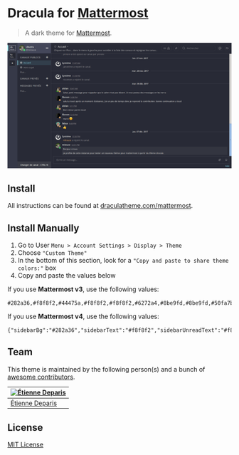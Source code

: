 # Dracula for [Mattermost](https://about.mattermost.com/)

> A dark theme for [Mattermost](https://about.mattermost.com/).

![Screenshot](mattermost.png)

## Install

All instructions can be found at [draculatheme.com/mattermost](https://draculatheme.com/mattermost).

## Install Manually

1. Go to User `Menu > Account Settings > Display > Theme`
2. Choose `"Custom Theme"`
3. In the bottom of this section, look for a `"Copy and paste to share
   theme colors:"` box
4. Copy and paste the values below

If you use **Mattermost v3**, use the following values:

```
#282a36,#f8f8f2,#44475a,#f8f8f2,#f8f8f2,#6272a4,#8be9fd,#8be9fd,#50fa7b,#ffb86c,#ff79c6,#282a36,#282a36,#f8f8f2,#ffb86c,#282a36,#8be9fd,#ffb86c,#ff79c6,#282a36,monokai
```

If you use **Mattermost v4**, use the following values:

```
{"sidebarBg":"#282a36","sidebarText":"#f8f8f2","sidebarUnreadText":"#f8f8f2","sidebarTextHoverBg":"#6272a4","sidebarTextActiveBorder":"#8be9fd","sidebarTextActiveColor":"#8be9fd","sidebarHeaderBg":"#44475a","sidebarHeaderTextColor":"#f8f8f2","onlineIndicator":"#50fa7b","awayIndicator":"#ffb86c","mentionBj":"#ff79c6","mentionColor":"#282a36","centerChannelBg":"#282a36","centerChannelColor":"#f8f8f2","newMessageSeparator":"#ffb86c","linkColor":"#8be9fd","buttonBg":"#ff79c6","buttonColor":"#282a36","errorTextColor":"#ff5555","mentionHighlightBg":"#282a36","mentionHighlightLink":"#ffb86c","codeTheme":"monokai"}
```

## Team

This theme is maintained by the following person(s) and a bunch of [awesome contributors](https://github.com/dracula/mattermost/graphs/contributors).

[![Étienne Deparis](https://avatars2.githubusercontent.com/u/349239?s=70&v=4)](https://github.com/milouse) |
---- |
[Étienne Deparis](https://github.com/milouse) |


## License

[MIT License](./LICENSE)
